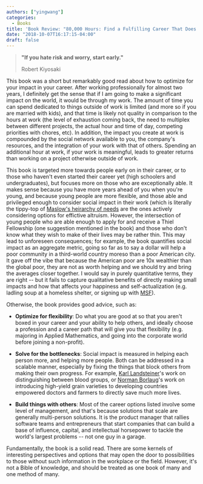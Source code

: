 ```yaml
---
authors: ["yingwang"]
categories:
  - Books
title: 'Book Review: "80,000 Hours: Find a Fulfilling Career That Does Good", by Benjamin Todd'
date: "2018-10-07T16:17:15-04:00"
draft: false
---
```


> **"If you hate risk and worry, start early."**
>
> Robert Kiyosaki

This book was a short but remarkably good read about how to optimize for your
impact in your career. After working professionally for almost two years, I
definitely get the sense that if I am going to make a significant impact on the
world, it would be through my work. The amount of time you can spend dedicated
to things outside of work is limited (and more so if you are married with kids),
and that time is likely not quality in comparison to the hours at work (the
level of exhaustion coming back, the need to multiplex between different
projects, the actual hour and time of day, competing priorities with chores,
etc). In addition, the impact you create at work is compounded by the social
network available to you, the company's resources, and the integration of your
work with that of others. Spending an additional hour at work, if your work is
meaningful, leads to greater returns than working on a project otherwise outside
of work.

This book is targeted more towards people early on in their career, or to those
who haven't even started their career yet (high schoolers and undergraduates),
but focuses more on those who are exceptionally able. It makes sense because you
have more years ahead of you when you're young, and because young people are
more flexible, and those able and privileged enough to consider social impact in
their work (which is literally the tippy-top of [Maslow's heirarchy of
needs](https://en.wikipedia.org/wiki/Maslow%27s_hierarchy_of_needs) are the ones
actively considering options for effictive altruism. However, the intersection of
young people who are able enough to apply for and receive a Thiel Fellowship
(one suggestion mentioned in the book) and those who don't know what they wish
to make of their lives may be rather thin. This may lead to unforeseen
consequences; for example, the book quantifies social impact as an aggregate
metric, going so far as to say a dollar will help a poor community in a
third-world country moreso than a poor American city. It gave off the vibe that
because the American poor are 10x wealthier than the global poor, they are not
as worth helping and we should try and bring the averages closer together. I
would say in purely quantitative terms, they are right -- but it fails to
capture qualitative benefits of directly making small impacts and how that
affects your happiness and self-actualization (e.g. ladling soup at a homeless
shelter, or signing up with [MSF](https://www.msf.org/)).

Otherwise, the book provides good advice, such as:

- **Optimize for flexibility**: Do what you are good at so that you aren't boxed
  in your career and your ability to help others, and ideally choose a
  profession and a career path that will give you that flexibility (e.g.
  majoring in Applied Mathematics, and going into the corporate world before
  joining a non-profit).

- **Solve for the bottlenecks**: Social impact is measured in helping each
  person more, and helping more people. Both can be addressed in a scalable
  manner, especially by fixing the things that block others from making their
  own progress. For example, [Karl
  Landsteiner](https://en.wikipedia.org/wiki/Karl_Landsteiner)'s work on
  distinguishing between blood groups, or [Norman
  Borlaug](https://en.wikipedia.org/wiki/Norman_Borlaug)'s work on introducing
  high-yield grain varieties to developing countries empowered doctors and
  farmers to directly save much more lives.

- **Build things with others**: Most of the career options listed involve some
  level of management, and that's because solutions that scale are generally
  multi-person solutions. It is the product manager that rallies software teams
  and entrepreneurs that start companies that can build a base of influence,
  capital, and intellectual horsepower to tackle the world's largest problems --
  not one guy in a garage.

Fundamentally, the book is a solid read. There are some kernels of interesting
perspectives and options that may open the door to possibilities to those
without such information in the workplace or the field. However, it's not a
Bible of knowledge, and should be treated as one book of many and one method of
many.
